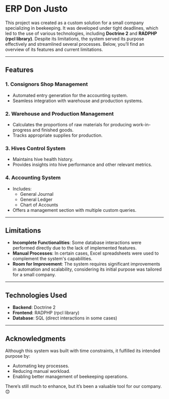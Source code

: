 # ERP Don Justo

This project was created as a custom solution for a small company specializing in beekeeping. It was developed under tight deadlines, which led to the use of various technologies, including **Doctrine 2** and **RADPHP (rpcl library)**. Despite its limitations, the system served its purpose effectively and streamlined several processes. Below, you’ll find an overview of its features and current limitations.

---

## Features

### 1. **Consignors Shop Management**
   - Automated entry generation for the accounting system.
   - Seamless integration with warehouse and production systems.

### 2. **Warehouse and Production Management**
   - Calculates the proportions of raw materials for producing work-in-progress and finished goods.
   - Tracks appropriate supplies for production.

### 3. **Hives Control System**
   - Maintains hive health history.
   - Provides insights into hive performance and other relevant metrics.

### 4. **Accounting System**
   - Includes:
     - General Journal
     - General Ledger
     - Chart of Accounts
   - Offers a management section with multiple custom queries.

---

## Limitations

- **Incomplete Functionalities**: Some database interactions were performed directly due to the lack of implemented features.
- **Manual Processes**: In certain cases, Excel spreadsheets were used to complement the system's capabilities.
- **Room for Improvement**: The system requires significant improvements in automation and scalability, considering its initial purpose was tailored for a small company.

---

## Technologies Used

- **Backend**: Doctrine 2
- **Frontend**: RADPHP (rpcl library)
- **Database**: SQL (direct interactions in some cases)

---

## Acknowledgments

Although this system was built with time constraints, it fulfilled its intended purpose by:
- Automating key processes.
- Reducing manual workload.
- Enabling better management of beekeeping operations.

There’s still much to enhance, but it’s been a valuable tool for our company. 😊
